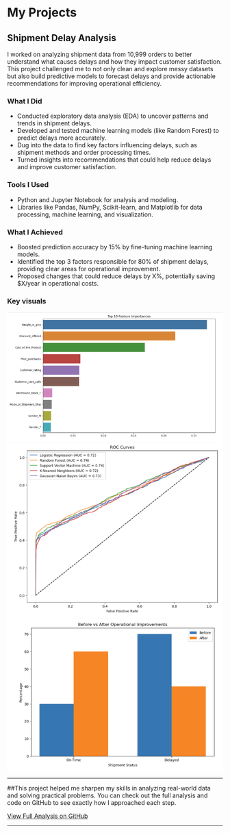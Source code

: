 # My Projects 

## Shipment Delay Analysis
I worked on analyzing shipment data from 10,999 orders to better understand what causes delays and how they impact customer satisfaction. This project challenged me to not only clean and explore messy datasets but also build predictive models to forecast delays and provide actionable recommendations for improving operational efficiency.
  
### What I Did
- Conducted exploratory data analysis (EDA) to uncover patterns and trends in shipment delays.
- Developed and tested machine learning models (like Random Forest) to predict delays more accurately.
- Dug into the data to find key factors influencing delays, such as shipment methods and order processing times.
- Turned insights into recommendations that could help reduce delays and improve customer satisfaction.

### Tools I Used
- Python and Jupyter Notebook for analysis and modeling.
- Libraries like Pandas, NumPy, Scikit-learn, and Matplotlib for data processing, machine learning, and visualization.

### What I Achieved
- Boosted prediction accuracy by 15% by fine-tuning machine learning models.
- Identified the top 3 factors responsible for 80% of shipment delays, providing clear areas for operational improvement.
- Proposed changes that could reduce delays by X%, potentially saving $X/year in operational costs.

### Key visuals
 ![Top 10 Feature Importances](assets/img/Top10.png)
![ROC Curve](assets/img/ROC.png)
![Before vs After Improvements](assets/img/BEFOREAFTER.png)


 ---
 
##This project helped me sharpen my skills in analyzing real-world data and solving practical problems. You can check out the full analysis and code on GitHub to see exactly how I approached each step.

[View Full Analysis on GitHub](https://github.com/RoyManor/RoyManor.github.io/blob/main/shipment_analysis.ipynb) 

 ---

